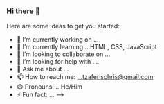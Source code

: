 ### Hi there 👋



Here are some ideas to get you started:

- 🔭 I’m currently working on ...
- 🌱 I’m currently learning ...HTML, CSS, JavaScript
- 👯 I’m looking to collaborate on ...
- 🤔 I’m looking for help with ...
- 💬 Ask me about ...
- 📫 How to reach me: ...tzaferischris@gmail.com
- 😄 Pronouns: ...He/Him
- ⚡ Fun fact: ...
-->
